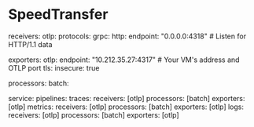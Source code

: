 # SpeedTransfer

receivers:
  otlp:
    protocols:
      grpc:
      http:
        endpoint: "0.0.0.0:4318" # Listen for HTTP/1.1 data

exporters:
  otlp:
    endpoint: "10.212.35.27:4317" # Your VM's address and OTLP port
    tls:
      insecure: true

processors:
  batch:

service:
  pipelines:
    traces:
      receivers: [otlp]
      processors: [batch]
      exporters: [otlp]
    metrics:
      receivers: [otlp]
      processors: [batch]
      exporters: [otlp]
    logs:
      receivers: [otlp]
      processors: [batch]
      exporters: [otlp]

